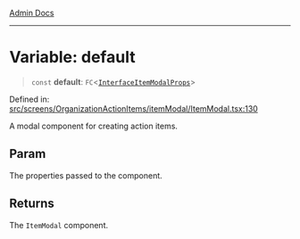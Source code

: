 [Admin Docs](/)

***

# Variable: default

> `const` **default**: `FC`\<[`InterfaceItemModalProps`](screens\OrganizationActionItems\itemModal\ItemModal\README\interfaces\InterfaceItemModalProps.md)\>

Defined in: [src/screens/OrganizationActionItems/itemModal/ItemModal.tsx:130](https://github.com/PalisadoesFoundation/talawa-admin/blob/main/src/screens/OrganizationActionItems/itemModal/ItemModal.tsx#L130)

A modal component for creating action items.

## Param

The properties passed to the component.

## Returns

The `ItemModal` component.
